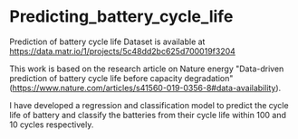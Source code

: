 # Predicting_battery_cycle_life
Prediction of battery cycle life
Dataset is available at https://data.matr.io/1/projects/5c48dd2bc625d700019f3204

This work is based on the research article on Nature energy "Data-driven prediction of battery cycle life before capacity degradation" (https://www.nature.com/articles/s41560-019-0356-8#data-availability). 

I have developed a regression and classification model to predict the cycle life of battery and classify the batteries from their cycle life within 100 and 10 cycles respectively. 


